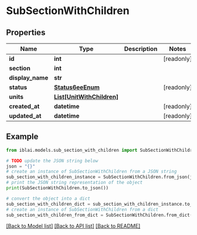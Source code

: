 # SubSectionWithChildren


## Properties

Name | Type | Description | Notes
------------ | ------------- | ------------- | -------------
**id** | **int** |  | [readonly] 
**section** | **int** |  | 
**display_name** | **str** |  | 
**status** | [**Status6eeEnum**](Status6eeEnum.md) |  | [readonly] 
**units** | [**List[UnitWithChildren]**](UnitWithChildren.md) |  | 
**created_at** | **datetime** |  | [readonly] 
**updated_at** | **datetime** |  | [readonly] 

## Example

```python
from iblai.models.sub_section_with_children import SubSectionWithChildren

# TODO update the JSON string below
json = "{}"
# create an instance of SubSectionWithChildren from a JSON string
sub_section_with_children_instance = SubSectionWithChildren.from_json(json)
# print the JSON string representation of the object
print(SubSectionWithChildren.to_json())

# convert the object into a dict
sub_section_with_children_dict = sub_section_with_children_instance.to_dict()
# create an instance of SubSectionWithChildren from a dict
sub_section_with_children_from_dict = SubSectionWithChildren.from_dict(sub_section_with_children_dict)
```
[[Back to Model list]](../README.md#documentation-for-models) [[Back to API list]](../README.md#documentation-for-api-endpoints) [[Back to README]](../README.md)


